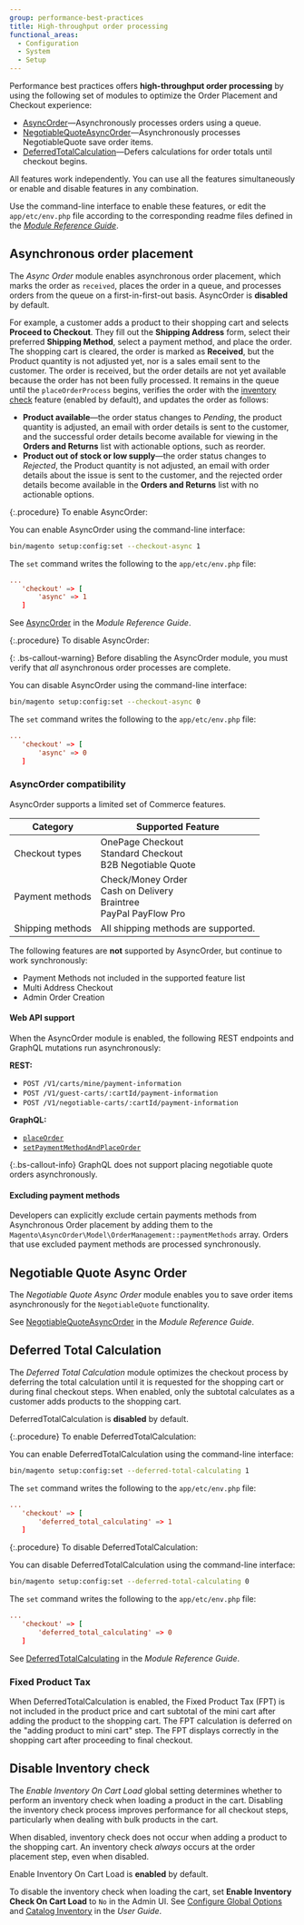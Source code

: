 ```yaml
---
group: performance-best-practices
title: High-throughput order processing
functional_areas:
  - Configuration
  - System
  - Setup
---
```


Performance best practices offers **high-throughput order processing** by using the following set of modules to optimize the Order Placement and Checkout experience:

-  [AsyncOrder](#asynchronous-order-placement)—Asynchronously processes orders using a queue.
-  [NegotiableQuoteAsyncOrder](#negotiable-quote-asyn-order)—Asynchronously processes NegotiableQuote save order items.
-  [DeferredTotalCalculation](#deferred-total-calculation)—Defers calculations for order totals until checkout begins.

All features work independently. You can use all the features simultaneously or enable and disable features in any combination.

Use the command-line interface to enable these features, or edit the `app/etc/env.php` file according to the corresponding readme files defined in the [_Module Reference Guide_][mrg].

## Asynchronous order placement

The _Async Order_ module enables asynchronous order placement, which marks the order as `received`, places the order in a queue, and processes orders from the queue on a first-in-first-out basis. AsyncOrder is **disabled** by default.

For example, a customer adds a product to their shopping cart and selects **Proceed to Checkout**. They fill out the **Shipping Address** form, select their preferred **Shipping Method**, select a payment method, and place the order. The shopping cart is cleared, the order is marked as **Received**, but the Product quantity is not adjusted yet, nor is a sales email sent to the customer. The order is received, but the order details are not yet available because the order has not been fully processed. It remains in the queue until the `placeOrderProcess` begins, verifies the order with the [inventory check](#inventory-check) feature (enabled by default), and updates the order as follows:

-  **Product available**—the order status changes to _Pending_, the product quantity is adjusted, an email with order details is sent to the customer, and the successful order details become available for viewing in the **Orders and Returns** list with actionable options, such as reorder.
-  **Product out of stock or low supply**—the order status changes to _Rejected_, the Product quantity is not adjusted, an email with order details about the issue is sent to the customer, and the rejected order details become available in the **Orders and Returns** list with no actionable options.

{:.procedure}
To enable AsyncOrder:

You can enable AsyncOrder using the command-line interface:

```bash
bin/magento setup:config:set --checkout-async 1
```

The `set` command writes the following to the `app/etc/env.php` file:

```conf
...
   'checkout' => [
       'async' => 1
   ]
```

See [AsyncOrder][] in the _Module Reference Guide_.

{:.procedure}
To disable AsyncOrder:

{: .bs-callout-warning}
Before disabling the AsyncOrder module, you must verify that _all_ asynchronous order processes are complete.

You can disable AsyncOrder using the command-line interface:

```bash
bin/magento setup:config:set --checkout-async 0
```

The `set` command writes the following to the `app/etc/env.php` file:

```conf
...
   'checkout' => [
       'async' => 0
   ]
```

### AsyncOrder compatibility

AsyncOrder supports a limited set of Commerce features.

Category         | Supported Feature
---------------- | -----------------------
Checkout types   | OnePage Checkout<br>Standard Checkout<br>B2B Negotiable Quote
Payment methods  | Check/Money Order<br>Cash on Delivery<br>Braintree<br>PayPal PayFlow Pro
Shipping methods | All shipping methods are supported.

The following features are **not** supported by AsyncOrder, but continue to work synchronously:

-  Payment Methods not included in the supported feature list
-  Multi Address Checkout
-  Admin Order Creation

#### Web API support

When the AsyncOrder module is enabled, the following REST endpoints and GraphQL mutations run asynchronously:

**REST:**

-  `POST /V1/carts/mine/payment-information`
-  `POST /V1/guest-carts/:cartId/payment-information`
-  `POST /V1/negotiable-carts/:cartId/payment-information`

**GraphQL:**

-  [`placeOrder`]({{page.baseurl}}/graphql/mutations/place-order.html)
-  [`setPaymentMethodAndPlaceOrder`]({{page.baseurl}}/graphql/mutations/set-payment-place-order.html)

{:.bs-callout-info}
GraphQL does not support placing negotiable quote orders asynchronously.

#### Excluding payment methods

Developers can explicitly exclude certain payments methods from Asynchronous Order placement by adding them to the `Magento\AsyncOrder\Model\OrderManagement::paymentMethods` array. Orders that use excluded payment methods are processed synchronously.

## Negotiable Quote Async Order

The _Negotiable Quote Async Order_ module enables you to save order items asynchronously for the `NegotiableQuote` functionality.

See [NegotiableQuoteAsyncOrder][] in the _Module Reference Guide_.

## Deferred Total Calculation

The _Deferred Total Calculation_ module optimizes the checkout process by deferring the total calculation until it is requested for the shopping cart or during final checkout steps. When enabled, only the subtotal calculates as a customer adds products to the shopping cart.

DeferredTotalCalculation is **disabled** by default.

{:.procedure}
To enable DeferredTotalCalculation:

You can enable DeferredTotalCalculation using the command-line interface:

```bash
bin/magento setup:config:set --deferred-total-calculating 1
```

The `set` command writes the following to the `app/etc/env.php` file:

```conf
...
   'checkout' => [
       'deferred_total_calculating' => 1
   ]
```

{:.procedure}
To disable DeferredTotalCalculation:

You can disable DeferredTotalCalculation using the command-line interface:

```bash
bin/magento setup:config:set --deferred-total-calculating 0
```

The `set` command writes the following to the `app/etc/env.php` file:

```conf
...
   'checkout' => [
       'deferred_total_calculating' => 0
   ]
```

See [DeferredTotalCalculating][] in the _Module Reference Guide_.

### Fixed Product Tax

When DeferredTotalCalculation is enabled, the Fixed Product Tax (FPT) is not included in the product price and cart subtotal of the mini cart after adding the product to the shopping cart. The FPT calculation is deferred on the "adding product to mini cart" step. The FPT displays correctly in the shopping cart after proceeding to final checkout.

## Disable Inventory check

The _Enable Inventory On Cart Load_ global setting determines whether to perform an inventory check when loading a product in the cart. Disabling the inventory check process improves performance for all checkout steps, particularly when dealing with bulk products in the cart.

When disabled, inventory check does not occur when adding a product to the shopping cart. An inventory check _always_ occurs at the order placement step, even when disabled.

Enable Inventory On Cart Load is **enabled** by default.

To disable the inventory check when loading the cart, set **Enable Inventory Check On Cart Load** to `No` in the Admin UI. See [Configure Global Options][global] and [Catalog Inventory][inventory] in the _User Guide_.

<!-- link definitions -->

[Apply patches]: {{site.baseurl}}/cloud/project/project-patch.html
[global]: https://docs.magento.com/user-guide/catalog/inventory-options-global.html
[inventory]: https://docs.magento.com/user-guide/configuration/catalog/inventory.html
[Install extensions]: {{site.baseurl}}/extensions/install/
[cloud-extensions]: {{site.baseurl}}/cloud/howtos/install-components.html

[mrg]: {{site.baseurl}}{{site.gdeurl}}/mrg/intro.html
[AsyncOrder]: {{site.baseurl}}/guides/v2.4/mrg/module-async-order.html
[DeferredTotalCalculating]: {{site.baseurl}}/guides/v2.4/mrg/module-deferred-total-calculating.html
[NegotiableQuoteAsyncOrder]: {{site.baseurl}}/guides/v2.4/mrg/module-negotiable-quote-async-order.html
